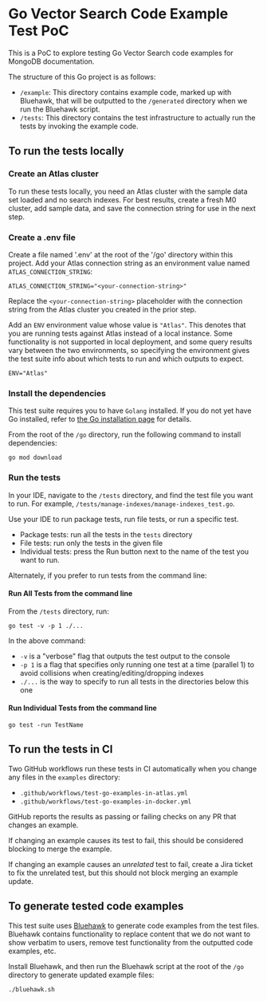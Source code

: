 # Go Vector Search Code Example Test PoC

This is a PoC to explore testing Go Vector Search code examples for MongoDB
documentation.

The structure of this Go project is as follows:

- `/example`: This directory contains example code, marked up with Bluehawk,
  that will be outputted to the `/generated` directory when we run the Bluehawk
  script.
- `/tests`: This directory contains the test infrastructure to actually run
  the tests by invoking the example code.

## To run the tests locally

### Create an Atlas cluster

To run these tests locally, you need an Atlas cluster with the sample data set
loaded and no search indexes. For best results, create a fresh M0 cluster, add
sample data, and save the connection string for use in the next step.

### Create a .env file

Create a file named '.env' at the root of the '/go' directory within this
project. Add your Atlas connection string as an environment value named
`ATLAS_CONNECTION_STRING`:

```
ATLAS_CONNECTION_STRING="<your-connection-string>"
```

Replace the `<your-connection-string>` placeholder with the connection
string from the Atlas cluster you created in the prior step.

Add an `ENV` environment value whose value is `"Atlas"`. This denotes that
you are running tests against Atlas instead of a local instance. Some functionality
is not supported in local deployment, and some query results vary between the
two environments, so specifying the environment gives the test suite info about
which tests to run and which outputs to expect.

```
ENV="Atlas"
```

### Install the dependencies

This test suite requires you to have `Golang` installed. If you do not yet
have Go installed, refer to [the Go installation page](https://go.dev/doc/install)
for details.

From the root of the `/go` directory, run the following command to install
dependencies:

```
go mod download
```

### Run the tests

In your IDE, navigate to the `/tests` directory, and find the test file you want
to run. For example, `/tests/manage-indexes/manage-indexes_test.go`.

Use your IDE to run package tests, run file tests, or run a specific test.

- Package tests: run all the tests in the `tests` directory
- File tests: run only the tests in the given file
- Individual tests: press the Run button next to the name of the test you want to run.

Alternately, if you prefer to run tests from the command line:

#### Run All Tests from the command line

From the `/tests` directory, run:

```
go test -v -p 1 ./...
```

In the above command:

- `-v` is a "verbose" flag that outputs the test output to the console
- `-p 1` is a flag that specifies only running one test at a time (parallel 1)
  to avoid collisions when creating/editing/dropping indexes
- `./...` is the way to specify to run all tests in the directories below this one

#### Run Individual Tests from the command line

```
go test -run TestName
```

## To run the tests in CI

Two GitHub workflows run these tests in CI automatically when you change any
files in the `examples` directory:

- `.github/workflows/test-go-examples-in-atlas.yml`
- `.github/workflows/test-go-examples-in-docker.yml`

GitHub reports the results as passing or failing checks on any PR that changes
an example.

If changing an example causes its test to fail, this should be considered
blocking to merge the example.

If changing an example causes an _unrelated_ test to fail, create a Jira ticket
to fix the unrelated test, but this should not block merging an example update.

## To generate tested code examples

This test suite uses [Bluehawk](https://github.com/mongodb-university/Bluehawk)
to generate code examples from the test files. Bluehawk contains functionality
to replace content that we do not want to show verbatim to users, remove test
functionality from the outputted code examples, etc.

Install Bluehawk, and then run the Bluehawk script at the root of the `/go`
directory to generate updated example files:

```
./bluehawk.sh
```
